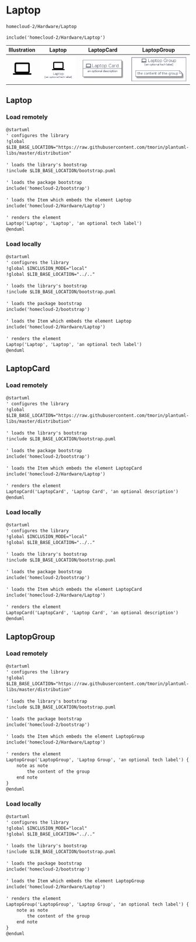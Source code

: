 # Laptop


```text
homecloud-2/Hardware/Laptop
```

```text
include('homecloud-2/Hardware/Laptop')
```



| Illustration | Laptop | LaptopCard | LaptopGroup |
| :---: | :---: | :---: | :---: |
| ![illustration for Illustration](../../homecloud-2/Hardware/Laptop.png) | ![illustration for Laptop](../../homecloud-2/Hardware/Laptop.Local.png) | ![illustration for LaptopCard](../../homecloud-2/Hardware/LaptopCard.Local.png) | ![illustration for LaptopGroup](../../homecloud-2/Hardware/LaptopGroup.Local.png) |




## Laptop

### Load remotely
```plantuml
@startuml
' configures the library
!global $LIB_BASE_LOCATION="https://raw.githubusercontent.com/tmorin/plantuml-libs/master/distribution"

' loads the library's bootstrap
!include $LIB_BASE_LOCATION/bootstrap.puml

' loads the package bootstrap
include('homecloud-2/bootstrap')

' loads the Item which embeds the element Laptop
include('homecloud-2/Hardware/Laptop')

' renders the element
Laptop('Laptop', 'Laptop', 'an optional tech label')
@enduml
```

### Load locally
```plantuml
@startuml
' configures the library
!global $INCLUSION_MODE="local"
!global $LIB_BASE_LOCATION="../.."

' loads the library's bootstrap
!include $LIB_BASE_LOCATION/bootstrap.puml

' loads the package bootstrap
include('homecloud-2/bootstrap')

' loads the Item which embeds the element Laptop
include('homecloud-2/Hardware/Laptop')

' renders the element
Laptop('Laptop', 'Laptop', 'an optional tech label')
@enduml
```

## LaptopCard

### Load remotely
```plantuml
@startuml
' configures the library
!global $LIB_BASE_LOCATION="https://raw.githubusercontent.com/tmorin/plantuml-libs/master/distribution"

' loads the library's bootstrap
!include $LIB_BASE_LOCATION/bootstrap.puml

' loads the package bootstrap
include('homecloud-2/bootstrap')

' loads the Item which embeds the element LaptopCard
include('homecloud-2/Hardware/Laptop')

' renders the element
LaptopCard('LaptopCard', 'Laptop Card', 'an optional description')
@enduml
```

### Load locally
```plantuml
@startuml
' configures the library
!global $INCLUSION_MODE="local"
!global $LIB_BASE_LOCATION="../.."

' loads the library's bootstrap
!include $LIB_BASE_LOCATION/bootstrap.puml

' loads the package bootstrap
include('homecloud-2/bootstrap')

' loads the Item which embeds the element LaptopCard
include('homecloud-2/Hardware/Laptop')

' renders the element
LaptopCard('LaptopCard', 'Laptop Card', 'an optional description')
@enduml
```

## LaptopGroup

### Load remotely
```plantuml
@startuml
' configures the library
!global $LIB_BASE_LOCATION="https://raw.githubusercontent.com/tmorin/plantuml-libs/master/distribution"

' loads the library's bootstrap
!include $LIB_BASE_LOCATION/bootstrap.puml

' loads the package bootstrap
include('homecloud-2/bootstrap')

' loads the Item which embeds the element LaptopGroup
include('homecloud-2/Hardware/Laptop')

' renders the element
LaptopGroup('LaptopGroup', 'Laptop Group', 'an optional tech label') {
    note as note
        the content of the group
    end note
}
@enduml
```

### Load locally
```plantuml
@startuml
' configures the library
!global $INCLUSION_MODE="local"
!global $LIB_BASE_LOCATION="../.."

' loads the library's bootstrap
!include $LIB_BASE_LOCATION/bootstrap.puml

' loads the package bootstrap
include('homecloud-2/bootstrap')

' loads the Item which embeds the element LaptopGroup
include('homecloud-2/Hardware/Laptop')

' renders the element
LaptopGroup('LaptopGroup', 'Laptop Group', 'an optional tech label') {
    note as note
        the content of the group
    end note
}
@enduml
```

